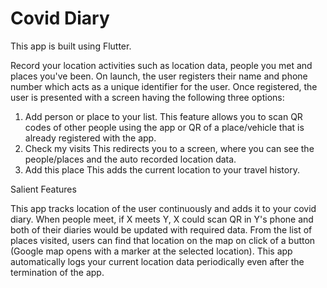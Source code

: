 # Covid Diary

This app is built using Flutter.

Record your location activities such as location data, people you met and places you've been. 
On launch, the user registers their name and phone number which acts as a unique identifier for the user.
Once registered, the user is presented with a screen having the following three options:
1. Add person or place to your list.
	This feature allows you to scan QR codes of other people using the app or QR of a place/vehicle that is already registered with the app.
2. Check my visits
	This redirects you to a screen, where you can see the people/places and the auto recorded location data.
3. Add this place
	This adds the current location to your travel history.

Salient Features

This app tracks location of the user continuously and adds it to your covid diary. 
When people meet,
	if X meets Y, X could scan QR in Y's phone and both of their diaries would be updated with required data.
From the list of places visited, users can find that location on the map on click of a button (Google map opens with a marker at the selected location).
This app automatically logs your current location data periodically even after the termination of the app.

